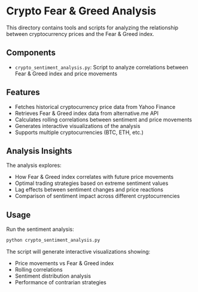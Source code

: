 # Crypto Fear & Greed Analysis

This directory contains tools and scripts for analyzing the relationship between cryptocurrency prices and the Fear & Greed index.

## Components

- `crypto_sentiment_analysis.py`: Script to analyze correlations between Fear & Greed index and price movements

## Features

- Fetches historical cryptocurrency price data from Yahoo Finance
- Retrieves Fear & Greed index data from alternative.me API
- Calculates rolling correlations between sentiment and price movements
- Generates interactive visualizations of the analysis
- Supports multiple cryptocurrencies (BTC, ETH, etc.)

## Analysis Insights

The analysis explores:

- How Fear & Greed index correlates with future price movements
- Optimal trading strategies based on extreme sentiment values
- Lag effects between sentiment changes and price reactions
- Comparison of sentiment impact across different cryptocurrencies

## Usage

Run the sentiment analysis:

```bash
python crypto_sentiment_analysis.py
```

The script will generate interactive visualizations showing:

- Price movements vs Fear & Greed index
- Rolling correlations
- Sentiment distribution analysis
- Performance of contrarian strategies
